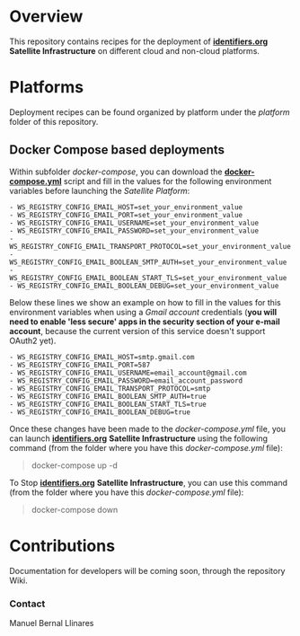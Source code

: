 # Overview
This repository contains recipes for the deployment of [__identifiers.org__](http://identifiers.org) **Satellite Infrastructure** on different cloud and non-cloud platforms.


# Platforms
Deployment recipes can be found organized by platform under the _platform_ folder of this repository.


## Docker Compose based deployments
Within subfolder _docker-compose_, you can download the [**docker-compose.yml**](https://raw.githubusercontent.com/identifiers-org/cloud-devops-satellite/master/platforms/docker-compose/docker-compose.yml) script and fill in the values for the following environment variables before launching the _Satellite Platform_:

```vim
- WS_REGISTRY_CONFIG_EMAIL_HOST=set_your_environment_value
- WS_REGISTRY_CONFIG_EMAIL_PORT=set_your_environment_value
- WS_REGISTRY_CONFIG_EMAIL_USERNAME=set_your_environment_value
- WS_REGISTRY_CONFIG_EMAIL_PASSWORD=set_your_environment_value
- WS_REGISTRY_CONFIG_EMAIL_TRANSPORT_PROTOCOL=set_your_environment_value
- WS_REGISTRY_CONFIG_EMAIL_BOOLEAN_SMTP_AUTH=set_your_environment_value
- WS_REGISTRY_CONFIG_EMAIL_BOOLEAN_START_TLS=set_your_environment_value
- WS_REGISTRY_CONFIG_EMAIL_BOOLEAN_DEBUG=set_your_environment_value
```

Below these lines we show an example on how to fill in the values for this environment variables when using a _Gmail account_ credentials (**you will need to enable 'less secure' apps in the security section of your e-mail account**, because the current version of this service doesn't support OAuth2 yet).

```vim
- WS_REGISTRY_CONFIG_EMAIL_HOST=smtp.gmail.com
- WS_REGISTRY_CONFIG_EMAIL_PORT=587
- WS_REGISTRY_CONFIG_EMAIL_USERNAME=email_account@gmail.com
- WS_REGISTRY_CONFIG_EMAIL_PASSWORD=email_account_password
- WS_REGISTRY_CONFIG_EMAIL_TRANSPORT_PROTOCOL=smtp
- WS_REGISTRY_CONFIG_EMAIL_BOOLEAN_SMTP_AUTH=true
- WS_REGISTRY_CONFIG_EMAIL_BOOLEAN_START_TLS=true
- WS_REGISTRY_CONFIG_EMAIL_BOOLEAN_DEBUG=true
```

Once these changes have been made to the _docker-compose.yml_ file, you can launch [__identifiers.org__](http://identifiers.org) **Satellite Infrastructure** using the following command (from the folder where you have this _docker-compose.yml_ file):

> docker-compose up -d

To Stop [__identifiers.org__](http://identifiers.org) **Satellite Infrastructure**, you can use this command (from the folder where you have this _docker-compose.yml_ file):

> docker-compose down


# Contributions
Documentation for developers will be coming soon, through the repository Wiki.


### Contact
Manuel Bernal Llinares
